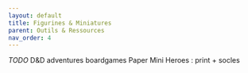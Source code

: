```yaml
---
layout: default
title: Figurines & Miniatures
parent: Outils & Ressources
nav_order: 4
---
```


*TODO*
D&D adventures boardgames
Paper Mini Heroes : print + socles
